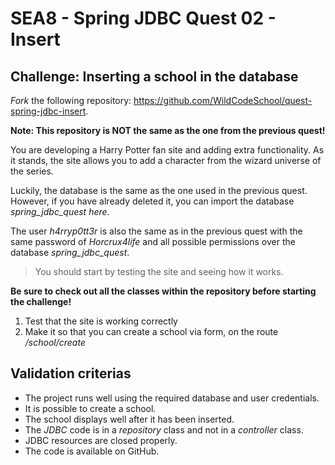 # SEA8 - Spring JDBC Quest 02 - Insert

## Challenge: Inserting a school in the database


*Fork* the following repository: https://github.com/WildCodeSchool/quest-spring-jdbc-insert.

**Note: This repository is NOT the same as the one from the previous quest!**

You are developing a Harry Potter fan site and adding extra functionality. As it stands, the site allows you to add a character from the wizard universe of the series.

Luckily, the database is the same as the one used in the previous quest. However, if you have already deleted it, you can import the database *spring_jdbc_quest here*.

The user *h4rryp0tt3r* is also the same as in the previous quest with the same password of *Horcrux4life* and all possible permissions over the database *spring_jdbc_quest*.

> You should start by testing the site and seeing how it works.

**Be sure to check out all the classes within the repository before starting the challenge!**

1. Test that the site is working correctly
2. Make it so that you can create a school via form, on the route */school/create*

## Validation criterias

- The project runs well using the required database and user credentials.
- It is possible to create a school.
- The school displays well after it has been inserted.
- The *JDBC* code is in a *repository* class and not in a *controller* class.
- JDBC resources are closed properly.
- The code is available on GitHub.
